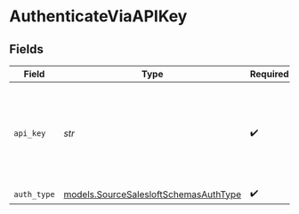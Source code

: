 # AuthenticateViaAPIKey


## Fields

| Field                                                                                                                                                                               | Type                                                                                                                                                                                | Required                                                                                                                                                                            | Description                                                                                                                                                                         |
| ----------------------------------------------------------------------------------------------------------------------------------------------------------------------------------- | ----------------------------------------------------------------------------------------------------------------------------------------------------------------------------------- | ----------------------------------------------------------------------------------------------------------------------------------------------------------------------------------- | ----------------------------------------------------------------------------------------------------------------------------------------------------------------------------------- |
| `api_key`                                                                                                                                                                           | *str*                                                                                                                                                                               | :heavy_check_mark:                                                                                                                                                                  | API Key for making authenticated requests. More instruction on how to find this value in our <a href="https://docs.airbyte.com/integrations/sources/salesloft#setup-guide">docs</a> |
| `auth_type`                                                                                                                                                                         | [models.SourceSalesloftSchemasAuthType](../models/sourcesalesloftschemasauthtype.md)                                                                                                | :heavy_check_mark:                                                                                                                                                                  | N/A                                                                                                                                                                                 |